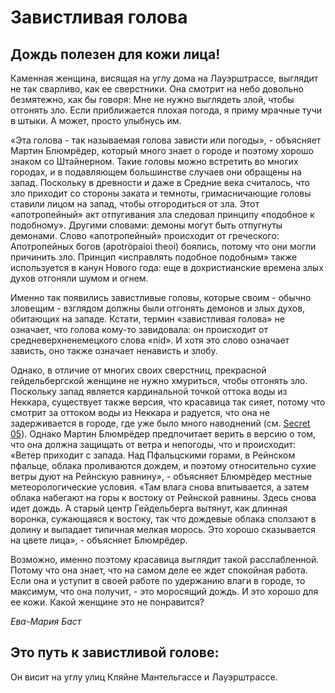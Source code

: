 # Завистливая голова

## Дождь полезен для кожи лица!

Каменная женщина, висящая на углу дома на Лауэрштрассе, выглядит не так сварливо, как ее сверстники. Она смотрит на небо довольно безмятежно, как бы говоря: Мне не нужно выглядеть злой, чтобы отгонять зло. Если приближается плохая погода, я приму мрачные тучи в штыки. А может, просто улыбнусь им.

«Эта голова - так называемая голова зависти или погоды», - объясняет Мартин Блюмрёдер, который много знает о городе и поэтому хорошо знаком со Штайнерном. Такие головы можно встретить во многих городах, и в подавляющем большинстве случаев они обращены на запад. Поскольку в древности и даже в Средние века считалось, что зло приходит со стороны заката и темноты, гримасничающие головы ставили лицом на запад, чтобы отгородиться от зла. Этот «апотропейный» акт отпугивания зла следовал принципу «подобное к подобному». Другими словами: демоны могут быть отпугнуты демонами. Слово «апотропейный» происходит от греческого: Апотропейных богов (apotröpaioi theoi) боялись, потому что они могли причинить зло. Принцип «исправлять подобное подобным» также используется в канун Нового года: еще в дохристианские времена злых духов отгоняли шумом и огнем.

Именно так появились завистливые головы, которые своим - обычно зловещим - взглядом должны были отгонять демонов и злых духов, обитающих на западе. Кстати, термин «завистливая голова» не означает, что голова кому-то завидовала: он происходит от средневерхненемецкого слова «nid». И хотя это слово означает зависть, оно также означает ненависть и злобу.

Однако, в отличие от многих своих сверстниц, прекрасной гейдельбергской женщине не нужно хмуриться, чтобы отгонять зло. Поскольку запад является кардинальной точкой оттока воды из Неккара, существует также версия, что красавица так сияет, потому что смотрит за оттоком воды из Неккара и радуется, что она не задерживается в городе, где уже было много наводнений (см. [Secret 05](./hochwassermarke.md)). Однако Мартин Блюмрёдер предпочитает верить в версию о том, что она должна защищать от ветра и непогоды, что и происходит: «Ветер приходит с запада. Над Пфальцскими горами, в Рейнском пфальце, облака проливаются дождем, и поэтому относительно сухие ветры дуют на Рейнскую равнину», - объясняет Блюмрёдер местные метеорологические условия. «Там влага снова впитывается, а затем облака набегают на горы к востоку от Рейнской равнины. Здесь снова идет дождь. А старый центр Гейдельберга вытянут, как длинная воронка, сужающаяся к востоку, так что дождевые облака сползают в долину и выпадает типичная мелкая морось. Это хорошо сказывается на цвете лица», - объясняет Блюмрёдер. 

Возможно, именно поэтому красавица выглядит такой расслабленной. Потому что она знает, что на самом деле ее ждет спокойная работа. Если она и уступит в своей работе по удержанию влаги в городе, то максимум, что она получит, - это моросящий дождь. И это хорошо для ее кожи. Какой женщине это не понравится?

*Ева-Мария Баст*

## Это путь к завистливой голове:

Он висит на углу улиц Кляйне Мантельгассе и Лауэрштрассе. 


